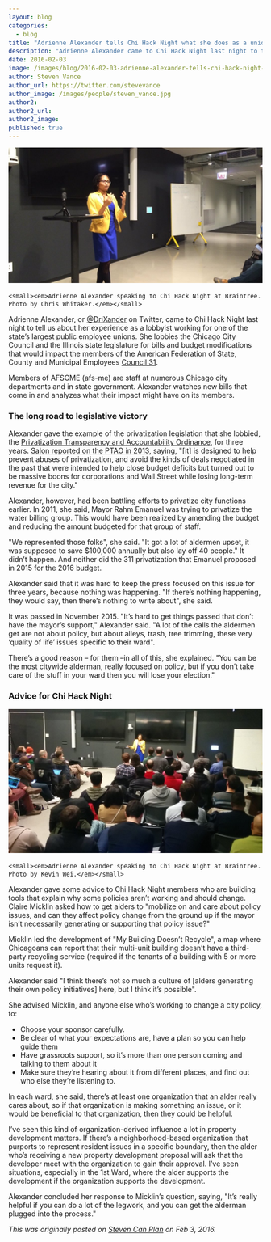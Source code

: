 ```yaml
---
layout: blog
categories: 
  - blog
title: "Adrienne Alexander tells Chi Hack Night what she does as a union lobbyist"
description: "Adrienne Alexander came to Chi Hack Night last night to tell us about her experience as a lobbyist working for the state’s largest public employees union."
date: 2016-02-03
image: /images/blog/2016-02-03-adrienne-alexander-tells-chi-hack-night-what-she-does-as-a-union-lobbyist/img1.jpg
author: Steven Vance
author_url: https://twitter.com/stevevance
author_image: /images/people/steven_vance.jpg
author2: 
author2_url: 
author2_image: 
published: true
---
```


<p class="text-center">
    <img src="/images/blog/2016-02-03-adrienne-alexander-tells-chi-hack-night-what-she-does-as-a-union-lobbyist/img1.jpg" alt="Adrienne Alexander speaking to Chi Hack Night at Braintree. Photo by Chris Whitaker." class="img-thumbnail" /><br />

    <small><em>Adrienne Alexander speaking to Chi Hack Night at Braintree. Photo by Chris Whitaker.</em></small>
</p>

Adrienne Alexander, or [@DriXander](https://twitter.com/drixander) on Twitter, came to Chi Hack Night last night to tell us about her experience as a lobbyist working for one of the state’s largest public employee unions. She lobbies the Chicago City Council and the Illinois state legislature for bills and budget modifications that would impact the members of the American Federation of State, County and Municipal Employees [Council 31](http://www.afscme31.org).

Members of AFSCME (afs-me) are staff at numerous Chicago city departments and in state government. Alexander watches new bills that come in and analyzes what their impact might have on its members.

### The long road to legislative victory

Alexander gave the example of the privatization legislation that she lobbied, the [Privatization Transparency and Accountability Ordinance](https://chicago.councilmatic.org/legislation/o-2015-5434/), for three years. [Salon reported on the PTAO in 2013](http://www.salon.com/2013/09/20/privatization_fetish_grows_how_corporate_stooges_are_costing_cities_millions/), saying, "[it] is designed to help prevent abuses of privatization, and avoid the kinds of deals negotiated in the past that were intended to help close budget deficits but turned out to be massive boons for corporations and Wall Street while losing long-term revenue for the city."

Alexander, however, had been battling efforts to privatize city functions earlier. In 2011, she said, Mayor Rahm Emanuel was trying to privatize the water billing group. This would have been realized by amending the budget and reducing the amount budgeted for that group of staff.

"We represented those folks", she said. "It got a lot of aldermen upset, it was supposed to save $100,000 annually but also lay off 40 people." It didn’t happen. And neither did the 311 privatization that Emanuel proposed in 2015 for the 2016 budget.

Alexander said that it was hard to keep the press focused on this issue for three years, because nothing was happening. "If there’s nothing happening, they would say, then there’s nothing to write about", she said.

It was passed in November 2015. "It’s hard to get things passed that don’t have the mayor’s support," Alexander said. "A lot of the calls the aldermen get are not about policy, but about alleys, trash, tree trimming, these very ‘quality of life’ issues specific to their ward".

There’s a good reason – for them –in all of this, she explained. "You can be the most citywide alderman, really focused on policy, but if you don’t take care of the stuff in your ward then you will lose your election."

### Advice for Chi Hack Night

<p class="text-center">
    <img src="/images/blog/2016-02-03-adrienne-alexander-tells-chi-hack-night-what-she-does-as-a-union-lobbyist/img2.jpg" alt="Adrienne Alexander speaking to Chi Hack Night at Braintree. Photo by Kevin Wei." class="img-thumbnail" /><br />

    <small><em>Adrienne Alexander speaking to Chi Hack Night at Braintree. Photo by Kevin Wei.</em></small>
</p>

Alexander gave some advice to Chi Hack Night members who are building tools that explain why some policies aren’t working and should change. Claire Micklin asked how to get alders to "mobilize on and care about policy issues, and can they affect policy change from the ground up if the mayor isn’t necessarily generating or supporting that policy issue?"

Micklin led the development of "My Building Doesn’t Recycle", a map where Chicagoans can report that their multi-unit building doesn’t have a third-party recycling service (required if the tenants of a building with 5 or more units request it).

Alexander said "I think there’s not so much a culture of [alders generating their own policy initiatives] here, but I think it’s possible".

She advised Micklin, and anyone else who’s working to change a city policy, to:

*   Choose your sponsor carefully.
*   Be clear of what your expectations are, have a plan so you can help guide them
*   Have grassroots support, so it’s more than one person coming and talking to them about it
*   Make sure they’re hearing about it from different places, and find out who else they’re listening to.

In each ward, she said, there’s at least one organization that an alder really cares about, so if that organization is making something an issue, or it would be beneficial to that organization, then they could be helpful.

I’ve seen this kind of organization-derived influence a lot in property development matters. If there’s a neighborhood-based organization that purports to represent resident issues in a specific boundary, then the alder who’s receiving a new property development proposal will ask that the developer meet with the organization to gain their approval. I’ve seen situations, especially in the 1st Ward, where the alder supports the development if the organization supports the development.

Alexander concluded her response to Micklin’s question, saying, "It’s really helpful if you can do a lot of the legwork, and you can get the alderman plugged into the process."

*This was originally posted on [Steven Can Plan](http://www.stevencanplan.com/2016/02/adrienne-alexander-tells-chihacknight-what-she-does-as-a-union-lobbyist/) on Feb 3, 2016.*